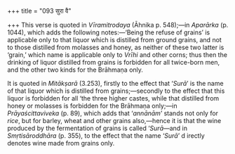 +++
title = "093 सुरा वै"

+++
This verse is quoted in *Vīramitrodaya* (Āhnika p. 548);—in *Aparārka*
(p. 1044), which adds the following notes:—‘Being the refuse of grains’
is applicable only to that liquor which is distilled from ground grains,
and not to those distilled from molasses and honey, as neither of these
two latter is ‘grain,’ which name is applicable only to *Vrīhi* and
other corns; thus then the drinking of liquor distilled from grains is
forbidden for all twice-born men, and the other two kinds for the
Brāhmaṇa only.

It is quoted in *Mitākṣarā* (3.253), firstly to the effect that ‘*Surā*’
is the name of that liquor which is distilled from grains;—secondly to
the effect that this liquor is forbidden for all ‘the three higher
castes, while that distilled from honey or molasses is forbidden for the
Brāhmaṇa only;—in *Prāyaścittaviveka* (p. 89), which adds that
‘*annānām*’ stands not only for *rice*, but for barley, wheat and other
grains also,—hence it is that the wine produced by the fermentation of
grains is called ‘*Surā*—and in *Smṛtisāroddhāra* (p. 355), to the
effect that the name ‘*Surā*’ d irectly denotes wine made from grains
only.


